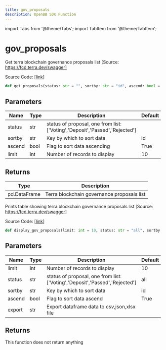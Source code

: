 ```yaml
---
title: gov_proposals
description: OpenBB SDK Function
---
```


import Tabs from '@theme/Tabs';
import TabItem from '@theme/TabItem';

# gov_proposals

<Tabs>
<TabItem value="model" label="Model" default>

Get terra blockchain governance proposals list [Source: https://fcd.terra.dev/swagger]

Source Code: [[link](https://github.com/OpenBB-finance/OpenBBTerminal/tree/main/openbb_terminal/cryptocurrency/defi/terramoney_fcd_model.py#L197)]

```python
def get_proposals(status: str = "", sortby: str = "id", ascend: bool = True, limit: int = 10) -> DataFrame
```
## Parameters

| Name | Type | Description | Default | Optional |
| ---- | ---- | ----------- | ------- | -------- |
| status | str | status of proposal, one from list: ['Voting','Deposit','Passed','Rejected'] |  | True |
| sortby | str | Key by which to sort data | id | True |
| ascend | bool | Flag to sort data ascending | True | True |
| limit | int | Number of records to display | 10 | True |

## Returns

| Type | Description |
| ---- | ----------- |
| pd.DataFrame | Terra blockchain governance proposals list |



</TabItem>
<TabItem value="view" label="View">

Prints table showing terra blockchain governance proposals list [Source: https://fcd.terra.dev/swagger]

Source Code: [[link](https://github.com/OpenBB-finance/OpenBBTerminal/tree/main/openbb_terminal/cryptocurrency/defi/terramoney_fcd_view.py#L108)]

```python
def display_gov_proposals(limit: int = 10, status: str = "all", sortby: str = "id", ascend: bool = True, export: str = "") -> None
```
## Parameters

| Name | Type | Description | Default | Optional |
| ---- | ---- | ----------- | ------- | -------- |
| limit | int | Number of records to display | 10 | True |
| status | str | status of proposal, one from list: ['Voting','Deposit','Passed','Rejected'] | all | True |
| sortby | str | Key by which to sort data | id | True |
| ascend | bool | Flag to sort data ascend | True | True |
| export | str | Export dataframe data to csv,json,xlsx file |  | True |

## Returns

This function does not return anything



</TabItem>
</Tabs>
